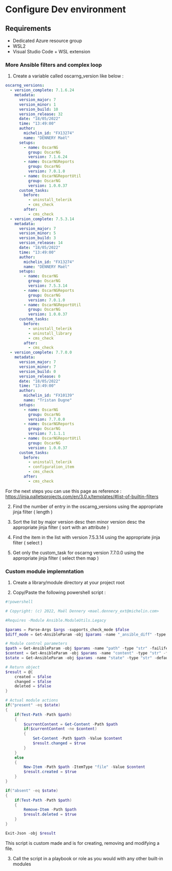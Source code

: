 # Configure Dev environment

## Requirements

- Dedicated Azure resource group
- WSL2
- Visual Studio Code + WSL extension

### More Ansible filters and complex loop

1) Create a variable called oscarng_version like below :

```yml
oscarng_versions:
  - version_complete: 7.1.6.24
    metadata:
      version_major: 7
      version_minor: 1
      version_build: 10
      version_release: 32
      date: "18/05/2022"
      time: "13:49:00"
      author: 
        michelin_id: "FX13274"
        name: "DENNERY Maël"
      setups:
        - name: OscarNG 
          group: OscarNG 
          version: 7.1.6.24 
        - name: OscarNGReports 
          group: OscarNG 
          version: 7.0.1.0 
        - name: OscarNGReportUtil 
          group: OscarNG 
          version: 1.0.0.37 
      custom_tasks:
        before:
          - uninstall_telerik
          - cms_check
        after:
          - cms_check
  - version_complete: 7.5.3.14
    metadata:
      version_major: 7
      version_minor: 5
      version_build: 3
      version_release: 14
      date: "18/05/2022"
      time: "13:49:00"
      author: 
        michelin_id: "FX13274"
        name: "DENNERY Maël"
      setups:
        - name: OscarNG 
          group: OscarNG 
          version: 7.5.3.14 
        - name: OscarNGReports 
          group: OscarNG 
          version: 7.0.1.0 
        - name: OscarNGReportUtil 
          group: OscarNG 
          version: 1.0.0.37 
      custom_tasks:
        before:
          - uninstall_telerik
          - uninstall_library
          - cms_check
        after:
          - cms_check
  - version_complete: 7.7.0.0
    metadata:
      version_major: 7
      version_minor: 7
      version_build: 0
      version_release: 0
      date: "18/05/2022"
      time: "13:49:00"
      author: 
        michelin_id: "FX10139"
        name: "Tristan Dugne"
      setups:
        - name: OscarNG 
          group: OscarNG 
          version: 7.7.0.0
        - name: OscarNGReports 
          group: OscarNG 
          version: 7.1.1.1 
        - name: OscarNGReportUtil 
          group: OscarNG 
          version: 1.0.0.37 
      custom_tasks:
        before:
          - uninstall_telerik
          - configuration_item
          - cms_check
        after:
          - cms_check
```

For the next steps you can use this page as reference : https://jinja.palletsprojects.com/en/3.0.x/templates/#list-of-builtin-filters

2) Find the number of entry in the oscarng_versions using the appropriate jinja filter ( length )
   
3) Sort the list by major version desc then minor version desc the appropriate jinja filter ( sort with an attribute )
   
4) Find the item in the list with version 7.5.3.14 using the appropriate jinja filter ( select )

5) Get only the custom_task for oscarng version 7.7.0.0 using the appropriate jinja filter ( select then map )

### Custom module implemntation

1) Create a library/module directory at your project root
   
2) Copy/Paste the following powershell script :

```ps1
#!powershell

# Copyright: (c) 2022, Maël Dennery <mael.dennery_ext@michelin.com>

#Requires -Module Ansible.ModuleUtils.Legacy

$params = Parse-Args $args -supports_check_mode $false
$diff_mode = Get-AnsibleParam -obj $params -name "_ansible_diff" -type "bool" -default $false

# Module control parameters
$path = Get-AnsibleParam -obj $params -name "path" -type "str" -failifempty ($null -ne $path)
$content = Get-AnsibleParam -obj $params -name "content" -type "str" -failifempty ($null -ne $content)
$state = Get-AnsibleParam -obj $params -name "state" -type "str" -default "present" -validateset 'present','absent'

# Return object 
$result = @{
    created = $false
    changed = $false
    deleted = $false
}

# Actual module actions
if("present" -eq $state)
{
    if(Test-Path -Path $path)
    {
        $currentContent = Get-Content -Path $path
        if($currentContent -ne $content)
        {
            Set-Content -Path $path -Value $content
            $result.changed = $true
        }
    }
    else
    {
        New-Item -Path $path -ItemType "file" -Value $content
        $result.created = $true
    }
}

if("absent" -eq $state)
{
    if(Test-Path -Path $path)
    {
        Remove-Item -Path $path
        $result.deleted = $true
    }
}

Exit-Json -obj $result
```

This script is custom made and is for creating, removing and modifying a file.

3) Call the script in a playbook or role as you would with any other built-in modules